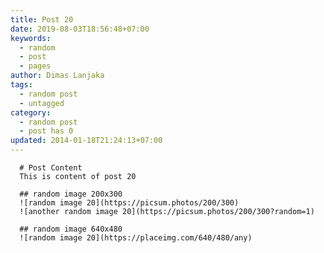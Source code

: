 ```yaml
---
title: Post 20
date: 2019-08-03T18:56:48+07:00
keywords:
  - random
  - post
  - pages
author: Dimas Lanjaka
tags:
  - random post
  - untagged
category:
  - random post
  - post has 0
updated: 2014-01-18T21:24:13+07:00
---
```


      # Post Content
      This is content of post 20

      ## random image 200x300
      ![random image 20](https://picsum.photos/200/300)
      ![another random image 20](https://picsum.photos/200/300?random=1)

      ## random image 640x480
      ![random image 20](https://placeimg.com/640/480/any)
      